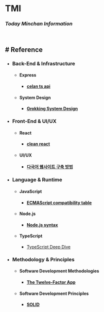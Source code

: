 # TMI

### _**T**oday **M**inchan **I**nformation_

<br>

## # Reference

- ### Back-End & Infrastructure

  - #### Express

    - #### [celan ts api](https://github.com/rmanguinho/clean-ts-api)

  - #### System Design

    - #### [Grokking System Design](https://github.com/Jeevan-kumar-Raj/Grokking-System-Design)

- ### Front-End & UI/UX

  - #### React

    - #### [clean react](https://github.com/rmanguinho/clean-react)

  - #### UI/UX
    - #### [다국어 웹사이트 구축 방법](https://www.lionbridge.com/ko/blog/translation-localization/9-essential-elements-intelligent-multilingual-website-design/)

- ### Language & Runtime

  - #### JavaScript

    - #### [ECMAScript compatibility table](https://kangax.github.io/)

  - #### Node.js

    - #### [Node.js syntax](https://node.green/)

  - #### TypeScript

    - [TypeScript Deep Dive](https://radlohead.gitbook.io/typescript-deep-dive/)

- ### Methodology & Principles

  - #### Software Development Methodologies

    - #### [The Twelve-Factor App](https://12factor.net/)

  - #### Software Development Principles

    - #### [SOLID](https://en.wikipedia.org/wiki/SOLID)
